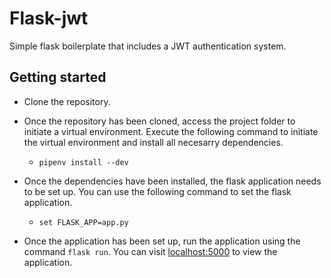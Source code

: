 # Flask-jwt

Simple flask boilerplate that includes a JWT authentication system.

## Getting started
* Clone the repository.
* Once the repository has been cloned, access the project folder to initiate a virtual environment. 
Execute the following command to initiate the virtual environment and install all necesarry dependencies.
  * `pipenv install --dev`
  
* Once the dependencies have been installed, the flask application needs to be set up. You can use the following command to set
the flask application.
  * `set FLASK_APP=app.py`
* Once the application has been set up, run the application using the command `flask run`. 
You can visit [localhost:5000](http://localhost:5000) to view the application.


